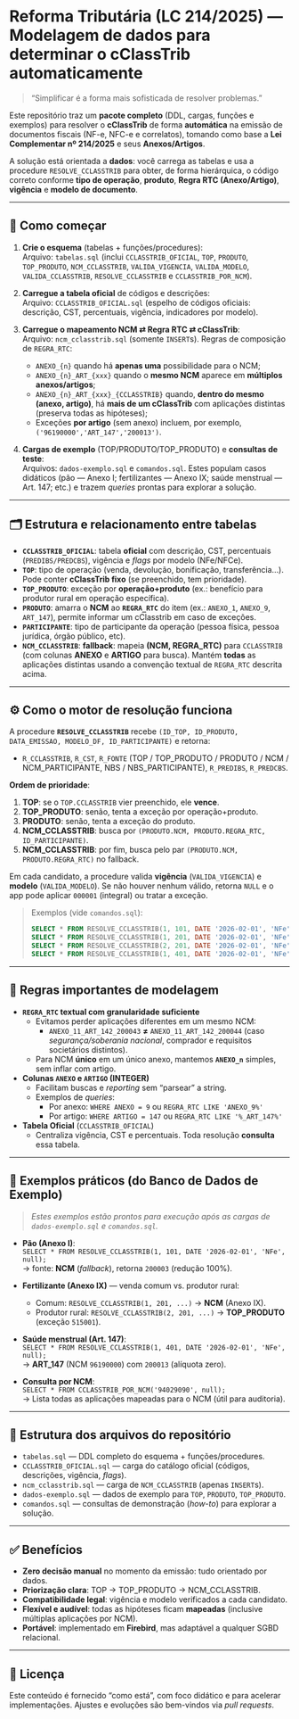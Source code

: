 # Reforma Tributária (LC 214/2025) — Modelagem de dados para determinar o **cClassTrib** automaticamente

> “Simplificar é a forma mais sofisticada de resolver problemas.”

Este repositório traz um **pacote completo** (DDL, cargas, funções e exemplos) para resolver o **cClassTrib** de forma **automática** na emissão de documentos fiscais (NF-e, NFC-e e correlatos), tomando como base a **Lei Complementar nº 214/2025** e seus **Anexos/Artigos**.

A solução está orientada a **dados**: você carrega as tabelas e usa a procedure `RESOLVE_CCLASSTRIB` para obter, de forma hierárquica, o código correto conforme **tipo de operação**, **produto**, **Regra RTC (Anexo/Artigo)**, **vigência** e **modelo de documento**.

---

## 🚀 Como começar

1) **Crie o esquema** (tabelas + funções/procedures):  
   Arquivo: `tabelas.sql` (inclui `CCLASSTRIB_OFICIAL`, `TOP`, `PRODUTO`, `TOP_PRODUTO`, `NCM_CCLASSTRIB`, `VALIDA_VIGENCIA`, `VALIDA_MODELO`, `VALIDA_CCLASSTRIB`, `RESOLVE_CCLASSTRIB` e `CCLASSTRIB_POR_NCM`).

2) **Carregue a tabela oficial** de códigos e descrições:  
   Arquivo: `CCLASSTRIB_OFICIAL.sql` (espelho de códigos oficiais: descrição, CST, percentuais, vigência, indicadores por modelo).

3) **Carregue o mapeamento NCM ⇄ Regra RTC ⇄ cClassTrib**:  
   Arquivo: `ncm_cclasstrib.sql` (somente `INSERT`s). Regras de composição de `REGRA_RTC`:
   - `ANEXO_{n}` quando há **apenas uma** possibilidade para o NCM;
   - `ANEXO_{n}_ART_{xxx}` quando o **mesmo NCM** aparece em **múltiplos anexos/artigos**;
   - `ANEXO_{n}_ART_{xxx}_{CCLASSTRIB}` quando, **dentro do mesmo (anexo, artigo)**, há **mais de um cClassTrib** com aplicações distintas (preserva todas as hipóteses);
   - Exceções **por artigo** (sem anexo) incluem, por exemplo, `('96190000','ART_147','200013')`.

4) **Cargas de exemplo** (TOP/PRODUTO/TOP_PRODUTO) e **consultas de teste**:  
   Arquivos: `dados-exemplo.sql` e `comandos.sql`. Estes populam casos didáticos (pão — Anexo I; fertilizantes — Anexo IX; saúde menstrual — Art. 147; etc.) e trazem *queries* prontas para explorar a solução.

---

## 🗂️ Estrutura e relacionamento entre tabelas

- **`CCLASSTRIB_OFICIAL`**: tabela **oficial** com descrição, CST, percentuais (`PREDIBS/PREDCBS`), vigência e *flags* por modelo (NFe/NFCe).  
- **`TOP`**: tipo de operação (venda, devolução, bonificação, transferência…). Pode conter **cClassTrib fixo** (se preenchido, tem prioridade).  
- **`TOP_PRODUTO`**: exceção por **operação+produto** (ex.: benefício para produtor rural em operação específica).  
- **`PRODUTO`**: amarra o **NCM** ao **`REGRA_RTC`** do item (ex.: `ANEXO_1`, `ANEXO_9`, `ART_147`), permite informar um cClasstrib em caso de exceções.  
- **`PARTICIPANTE`**: tipo de participante da operação (pessoa física, pessoa jurídica, órgão público, etc). 
- **`NCM_CCLASSTRIB`**: **fallback**: mapeia **(NCM, REGRA_RTC)** para `CCLASSTRIB` (com colunas **ANEXO** e **ARTIGO** para busca). Mantém **todas** as aplicações distintas usando a convenção textual de `REGRA_RTC` descrita acima.

---

## ⚙️ Como o motor de resolução funciona

A procedure **`RESOLVE_CCLASSTRIB`** recebe `(ID_TOP, ID_PRODUTO, DATA_EMISSAO, MODELO_DF, ID_PARTICIPANTE)` e retorna:

- `R_CCLASSTRIB`, `R_CST`, `R_FONTE` (TOP / TOP_PRODUTO / PRODUTO / NCM / NCM_PARTICIPANTE, NBS / NBS_PARTICIPANTE), `R_PREDIBS`, `R_PREDCBS`.

**Ordem de prioridade**:
1. **TOP**: se o `TOP.CCLASSTRIB` vier preenchido, ele **vence**.  
2. **TOP_PRODUTO**: senão, tenta a exceção por operação+produto.  
3. **PRODUTO**: senão, tenta a exceção do produto.  
4. **NCM_CCLASSTRIB**: busca por `(PRODUTO.NCM, PRODUTO.REGRA_RTC, ID_PARTICIPANTE)`. 
5. **NCM_CCLASSTRIB**: por fim, busca pelo par `(PRODUTO.NCM, PRODUTO.REGRA_RTC)` no fallback.

Em cada candidato, a procedure valida **vigência** (`VALIDA_VIGENCIA`) e **modelo** (`VALIDA_MODELO`). Se não houver nenhum válido, retorna `NULL` e o app pode aplicar `000001` (integral) ou tratar a exceção.

> Exemplos (vide `comandos.sql`):
>
> ```sql
> SELECT * FROM RESOLVE_CCLASSTRIB(1, 101, DATE '2026-02-01', 'NFe', 0);   -- pão (Anexo I)
> SELECT * FROM RESOLVE_CCLASSTRIB(1, 201, DATE '2026-02-01', 'NFe', 0);   -- fertilizante (Anexo IX)
> SELECT * FROM RESOLVE_CCLASSTRIB(2, 201, DATE '2026-02-01', 'NFe', 0);   -- produtor rural (TOP_PRODUTO)
> SELECT * FROM RESOLVE_CCLASSTRIB(1, 401, DATE '2026-02-01', 'NFe', 0);   -- saúde menstrual (ART_147)
> ```

---

## 🧩 Regras importantes de modelagem

- **`REGRA_RTC` textual com granularidade suficiente**  
  - Evitamos perder aplicações diferentes em um mesmo NCM:  
    - `ANEXO_11_ART_142_200043` **≠** `ANEXO_11_ART_142_200044` (caso *segurança/soberania nacional*, comprador e requisitos societários distintos).  
  - Para NCM **único** em um único anexo, mantemos **`ANEXO_n`** simples, sem inflar com artigo.
- **Colunas `ANEXO` e `ARTIGO` (INTEGER)**  
  - Facilitam buscas e *reporting* sem “parsear” a string.  
  - Exemplos de *queries*:  
    - Por anexo: `WHERE ANEXO = 9` ou `REGRA_RTC LIKE 'ANEXO_9%'`  
    - Por artigo: `WHERE ARTIGO = 147` ou `REGRA_RTC LIKE '%_ART_147%'`
- **Tabela Oficial** (`CCLASSTRIB_OFICIAL`)  
  - Centraliza vigência, CST e percentuais. Toda resolução **consulta** essa tabela.

---

## 🔎 Exemplos práticos (do **Banco de Dados de Exemplo**)

> *Estes exemplos estão prontos para execução após as cargas de `dados-exemplo.sql` e `comandos.sql`.*

- **Pão (Anexo I)**:  
  `SELECT * FROM RESOLVE_CCLASSTRIB(1, 101, DATE '2026-02-01', 'NFe', null);`  
  → fonte: **NCM** (*fallback*), retorna `200003` (redução 100%).

- **Fertilizante (Anexo IX)** — venda comum vs. produtor rural:  
  - Comum: `RESOLVE_CCLASSTRIB(1, 201, ...)` → **NCM** (Anexo IX).  
  - Produtor rural: `RESOLVE_CCLASSTRIB(2, 201, ...)` → **TOP_PRODUTO** (exceção `515001`).

- **Saúde menstrual (Art. 147)**:  
  `SELECT * FROM RESOLVE_CCLASSTRIB(1, 401, DATE '2026-02-01', 'NFe', null);`  
  → **ART_147** (NCM `96190000`) com `200013` (alíquota zero).

- **Consulta por NCM**:  
  `SELECT * FROM CCLASSTRIB_POR_NCM('94029090', null);`  
  → Lista todas as aplicações mapeadas para o NCM (útil para auditoria).

---

## 📂 Estrutura dos arquivos do repositório

- `tabelas.sql` — DDL completo do esquema + funções/procedures.  
- `CCLASSTRIB_OFICIAL.sql` — carga do catálogo oficial (códigos, descrições, vigência, *flags*).  
- `ncm_cclasstrib.sql` — carga de `NCM_CCLASSTRIB` (apenas `INSERT`s).  
- `dados-exemplo.sql` — dados de exemplo para `TOP`, `PRODUTO`, `TOP_PRODUTO`.  
- `comandos.sql` — consultas de demonstração (*how-to*) para explorar a solução.

---

## ✅ Benefícios

- **Zero decisão manual** no momento da emissão: tudo orientado por dados.  
- **Priorização clara**: TOP → TOP_PRODUTO → NCM_CCLASSTRIB.  
- **Compatibilidade legal**: vigência e modelo verificados a cada candidato.  
- **Flexível e audível**: todas as hipóteses ficam **mapeadas** (inclusive múltiplas aplicações por NCM).  
- **Portável**: implementado em **Firebird**, mas adaptável a qualquer SGBD relacional.

---

## 📄 Licença

Este conteúdo é fornecido “como está”, com foco didático e para acelerar implementações. Ajustes e evoluções são bem-vindos via *pull requests*.